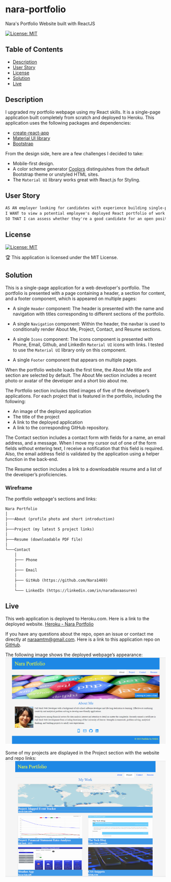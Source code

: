 # nara-portfolio

Nara's Portfolio Website built with ReactJS

[![License: MIT](https://img.shields.io/badge/License-MIT-yellow.svg)](https://opensource.org/licenses/MIT)

## Table of Contents 

- [Description](#description)
- [User Story](#user-story)
- [License](#license)
- [Solution](#solution)
- [Live](#live)

## Description

I upgraded my portfolio webpage using my React skills. It is a single-page application built completely from scratch and deployed to Heroku. This application uses the following packages and dependencies: 
- [create-react-app](https://create-react-app.dev)
- [Material UI library](https://mui.com/) 
- [Bootstrap](https://getbootstrap.com/)

From the design side, here are a few challenges I decided to take:

- Mobile-first design.
- A color scheme generator [Coolors](https://coolors.co/) distinguishes from the default Bootstrap theme or unstyled HTML sites. 
- The `Material UI` library works great with React.js for Styling. 

## User Story

```md
AS AN employer looking for candidates with experience building single-page applications
I WANT to view a potential employee's deployed React portfolio of work samples
SO THAT I can assess whether they're a good candidate for an open position
```

## License

[![License: MIT](https://img.shields.io/badge/License-MIT-yellow.svg)](https://opensource.org/licenses/MIT)

🏆 This application is licensed under the MIT License.

## Solution

This is a single-page application for a web developer's portfolio. The portfolio is presented with a page containing a header, a section for content, and a footer component, which is appeared on multiple pages:

* A single `Header` component: The header is presented with the name and navigation with titles corresponding to different sections of the portfolio.

* A single `Navigation` component: Within the header, the navbar is used to conditionally render About Me, Project, Contact, and Resume sections.

* A single `Icons` component: The icons component is presented with Phone, Email, Github, and LinkedIn `Material UI` icons with links. I tested to use the `Material UI` library only on this component.

* A single `Footer` component that appears on multiple pages.

When the portfolio website loads the first time, the About Me title and section are selected by default. The About Me section includes a recent photo or avatar of the developer and a short bio about me.

The Portfolio section includes titled images of five of the developer’s applications. For each project that is featured in the portfolio, including the following:

- An image of the deployed application 
- The title of the project
- A link to the deployed application
- A link to the corresponding GitHub repository.

The Contact section includes a contact form with fields for a name, an email address, and a message. When I move my cursor out of one of the form fields without entering text, I receive a notification that this field is required. Also, the email address field is validated by the application using a helper function in the back-end.

The Resume section includes a link to a downloadable resume and a list of the developer’s proficiencies.

### Wireframe

The portfolio webpage's sections and links:
```
Nara Portfolio
│
├───About (profile photo and short introduction)
│
├───Project (my latest 5 project links)
│
├───Resume (downloadable PDF file)
│
└───Contact
    │
    ├─── Phone
    │
    ├─── Email
    │
    ├─── GitHub (https://github.com/Nara1469)
    │
    └─── LinkedIn (https://linkedin.com/in/naradavaasuren)
```

## Live

This web application is deployed to Heroku.com. Here is a link to the deployed website. [Heroku - Nara Portfolio](https://nara-portfolio-react.herokuapp.com/)

If you have any questions about the repo, open an issue or contact me directly at naraamtm@gmail.com. Here is a link to this application repo on [GitHub](https://github.com/Nara1469/nara-portfolio-react).

The following image shows the deployed webpage’s appearance: ![Portfolio](./src/components/images/portfolio.png)

Some of my projects are displayed in the Project section with the website and repo links: ![Projects](./src/components/images/project.png)